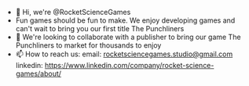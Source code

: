 - 👋 Hi, we're @RocketScienceGames
- Fun games should be fun to make. We enjoy developing games and can't wait to bring you our first title The Punchliners
- 💞️ We're looking to collaborate with a publisher to bring our game The Punchliners to market for thousands to enjoy
- 📫 How to reach us:
        email: rocketsciencegames.studio@gmail.com
        linkedin: https://www.linkedin.com/company/rocket-science-games/about/
